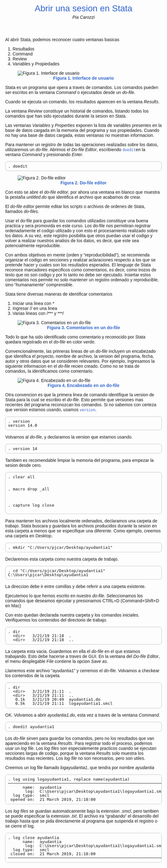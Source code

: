 <!DOCTYPE html>
<html xmlns="http://www.w3.org/1999/xhtml" lang="" xml:lang="">
<head>
<style>
/* CSS for Markstat 2.0 using Pandoc 2.0 */
body{padding:14px 28px;}
body, table {font-family: Helvetica, Arial, Sans-serif; font-size: 14px;}
h1, h2, h3, h4 {font-weight: normal; color: #3366cc}
h1 {font-size: 200%;}
h2 {font-size: 150%;}
h3 {font-size: 120%;}
h4 {font-size: 100%; font-weight:bold}
img.center {display:block; margin-left:auto; margin-right:auto}
.small{font-size:8pt;}
a {color: black;}
a:visited {color: #808080;}
a.plain {text-decoration:none;}
a.plain:hover {text-decoration:underline;}
.em {font-weight:bold;}
pre, code {font-family: "lucida console", monospace;}
pre.stata {font-size:13px; line-height:13px;}
pre {padding:8px; border:1px solid #c0c0c0; border-radius:8px; background-color:#fdfdfd;}
code {color:#3366cc; background-color:#fafafa;}
pre code { color:black; background-color:white}
/* Added for Pandoc */
figure > img, div.figure > img {display:block; margin:auto}
figcaption, p.caption {text-align:center; font-weight:bold; color:#3366cc;}
h1.title {text-align:center; margin-bottom:0}
p.author, h2.author {font-style:italic; text-align:center;margin-top:4px;margin-bottom:0}
p.date, h3.date {text-align:center;margin-top:4px; margin-bottom:0}
/* Tables*/
table { margin:auto; border-collapse:collapse; }
table caption { margin-bottom:1ex;}
th, td { padding:4px 6px;}
thead tr:first-child th {border-top:1px solid black; padding-top:6px}
thead tr:last-child  th {padding-bottom:6px}
tbody tr:first-child td {border-top:1px solid black; padding-top:6px}
tbody tr:last-child  td {padding-bottom:6px;}
table tbody:last-child tr:last-child td {border-bottom:1px solid black;}
</style>
  <meta charset="utf-8" />
  <meta name="generator" content="pandoc" />
  <meta name="viewport" content="width=device-width, initial-scale=1.0, user-scalable=yes" />
  <meta name="author" content="Pia Carozzi" />
  <title>Abrir una sesion en Stata</title>
  <style>
      code{white-space: pre-wrap;}
      span.smallcaps{font-variant: small-caps;}
      span.underline{text-decoration: underline;}
      div.column{display: inline-block; vertical-align: top; width: 50%;}
  </style>
  <!--[if lt IE 9]>
    <script src="//cdnjs.cloudflare.com/ajax/libs/html5shiv/3.7.3/html5shiv-printshiv.min.js"></script>
  <![endif]-->
</head>
<body>
<header id="title-block-header">
<h1 class="title">Abrir una sesion en Stata</h1>
<p class="author">Pia Carozzi</p>
</header>
<p>Al abrir Stata, podemos reconocer cuatro ventanas basicas</p>
<ol type="1">
<li>Resultados</li>
<li>Command</li>
<li>Review</li>
<li>Variables y Propiedades</li>
</ol>
<figure>
<img src="img/a1_1_fig1.jpg" alt="Figura 1. Interface de usuario" /><figcaption>Figura 1. Interface de usuario</figcaption>
</figure>
<p>Stata es un programa que opera a traves de comandos. Los comandos pueden ser escritos en la ventana <em>Command</em> o ejecutados desde un <em>do-file</em>.</p>
<p>Cuando se ejecuta un comando, los resultados aparecen en la ventana <em>Results</em>.</p>
<p>La ventana <em>Review</em> constituye un historial de comandos, listando todos los comandos que han sido ejecutados durante la sesion en Stata.</p>
<p>Las ventanas <em>Variables</em> y <em>Properties</em> exponen la lista de variables presentes en la base de datos cargada en la memoria del programa y sus propiedades. Cuando no hay una base de datos cargada, estas ventanas no muestran informacion.</p>
<p>Para mantener un registro de todas las operaciones realizadas sobre los datos, utilizaremos un <em>do-file</em>. Abrimos el <em>Do-file Editor</em>, escribiendo <code>doedit</code>en la ventana <em>Command</em> y presionando <em>Enter</em>.</p>
<pre class='stata'>. doedit
</pre>
<figure>
<img src="img/a1_1_fig2.jpg" alt="Figura 2. Do-file editor" /><figcaption>Figura 2. Do-file editor</figcaption>
</figure>
<p>Con esto se abre el <em>do-file editor</em>, por ahora una ventana en blanco que muestra la pestaña <em>untitled.do</em> que identifica el archivo que acabamos de crear.</p>
<p>El <em>do-file editor</em> permite editar los scripts o archivos de ordenes de Stata, llamados <em>do-files</em>.</p>
<p>Usar el do-file para guardar los comandos utilizados constituye una buena practica y sera promovida en este curso. Los do-file nos permitiran registrar ordenadamente el codigo utilizado y con esto el procesamiento realizado sobre los datos. A su vez, este registro posibilita que otros puedan usar el codigo y volver a realizar nuestros analisis de los datos, es decir, que este sea potencialmente reproducible.</p>
<p>Con ambos objetivos en mente (orden y “reproducibilidad”), se recomienda organizar el codigo en secciones y realizar aclaraciones respecto a los que se pretende hacer y cuales son los resultados esperados. El lenguaje de Stata reconoce marcadores especificos como comentarios, es decir, como trozos de texto que no son codigo y por lo tanto no debe ser ejecutado. Insertar estos comentarios nos permite no solo mantener un registro ordenado y reproducible, sino “humanamente” comprensible.</p>
<p>Stata tiene diversas maneras de identificar comentarios</p>
<ol type="1">
<li>Iniciar una linea con *</li>
<li>Ingresar // en una linea</li>
<li>Varias lineas con /*** y ***/</li>
</ol>
<figure>
<img src="img/a1_1_fig3.jpg" alt="Figura 3. Comentarios en un do-file" /><figcaption>Figura 3. Comentarios en un do-file</figcaption>
</figure>
<p>Todo lo que ha sido identificado como comentario y reconocido por Stata quedara registrado en el <em>do-file</em> en color verde.</p>
<p>Convencionalmente, las primeras lineas de un <em>do-file</em> incluyen un encabezado que identifica el proyecto, nombre de archivo, la version del programa, fecha, autor y otros datos que se consideren relevantes. Por ejemplo, Ingresamos la siguiente informacion en el <em>do-file</em> recien creado. Como no se trata de comandos, la identificamos como comentario.</p>
<figure>
<img src="img/a1_1_fig4.jpg" alt="Figura 4. Encabezado en un do-file" /><figcaption>Figura 4. Encabezado en un do-file</figcaption>
</figure>
<p>Otra convencion es que la primera linea de comando identifique la version de Stata para la cual se escribio el <em>do-file</em>. Esto permite que versiones mas recientes del programa reconozcan los comandos. Si no sabemos con certeza que version estamos usando, usamos <code>version</code>.</p>
<pre class='stata'>. version
version 14.0
</pre>
<p>Volvamos al <em>do-file</em>, y declaramos la version que estamos usando.</p>
<pre class='stata'>. version 14
</pre>
<p>Tambien es recomendable limpiar la memoria del programa, para empezar la sesion desde cero.</p>
<pre class='stata'>. clear all

. macro drop _all

. capture log close
</pre>

<p>Para mantener los archivos localmente ordenados, declaramos una carpeta de trabajo. Stata buscara y guardara los archivos producidos durante la sesion en esta carpeta a menos que se especifique una diferente. Como ejemplo, creemos una carpeta en Desktop.</p>
<pre class='stata'>. mkdir "C:/Users/pjcar/Desktop/ayudantia1"
</pre>
<p>Declaremos esta carpeta como nuestra carpeta de trabajo.</p>
<pre class='stata'>. cd "C:/Users/pjcar/Desktop/ayudantia1"
C:\Users\pjcar\Desktop\ayudantia1
</pre>
<p>La direccion debe ir entre comillas y debe referir a una carpeta existente.</p>
<p>Ejecutemos lo que hemos escrito en nuestro <em>do-file</em>. Seleccionamos los comandos que deseamos ejecutar y presionamos CTRL+D (Command+Shift+D en Mac)</p>
<p>Con esto quedan declarada nuestra carpeta y los comandos iniciales. Verifiquemos los contenidos del directorio de trabajo.</p>
<pre class='stata'>. dir
  &lt;dir>   3/21/19 21:18  .
  &lt;dir>   3/21/19 21:18  ..
</pre>
<p>La carpeta esta vacia. Guardemos en ella el <em>do-file</em> en el que estamos trabajando. Esto debe hacerse a traves de GUI. En la ventana del <em>Do-file Editor</em>, el menu desplegable <em>File</em> contiene la opcion <em>Save as</em>.</p>
<p>Llamemos este archivo “ayudantia1” y cerremos el <em>do-file</em>. Volvamos a checkear los contenidos de la carpeta.</p>
<pre class='stata'>. dir
  &lt;dir>   3/21/19 21:11  .
  &lt;dir>   3/21/19 21:11  ..
   0.1k   3/21/19 20:49  ayudantia1.do
   0.5k   3/21/19 21:11  logayudantia1.smcl
</pre>
<p>OK. Volvamos a abrir <em>ayudantia1.do</em>, esta vez a traves de la ventana <em>Command</em>.</p>
<pre class='stata'>. doedit ayudantia1
</pre>
<p>Los <em>do-file</em> sirven para guardar los comandos, pero no los resultados que van apareciendo en la ventana <em>Results</em>. Para registrar todo el proceso, podemos usar un <em>log file</em>. Los <em>log files</em> son especialemente practicos cuando se ejecutan secciones largas de codigo, porque la ventana <em>Results</em> solo muestra los resultados mas recientes. Los <em>log file</em> no son necesarios, pero son utiles.</p>
<p>Creemos un log file llamado <em>logayudantia1</em>, que tendra por nombre <em>ayudantia</em></p>
<pre class='stata'>. log using logayudantia1, replace name(ayudantia)
───────────────────────────────────────────────────────────────────────────────────────────────────────────────────────────────────────────────────────────────────────────────
      name:  ayudantia
       log:  C:\Users\pjcar\Desktop\ayudantia1\logayudantia1.smcl
  log type:  smcl
 opened on:  21 March 2019, 21:18:00
</pre>
<p>Los <em>log files</em> se guardan automaticamente bajo la extension <em>.smcl</em>, pero tambien se puede especificar la extension <em>.txt</em>. El archivo ira “grabando” el desarrollo del trabajo hasta que se pida directamente al programa que suspenda el registro o se cierre el log.</p>
<pre class='stata'>. log close ayudantia
      name:  ayudantia
       log:  C:\Users\pjcar\Desktop\ayudantia1\logayudantia1.smcl
  log type:  smcl
 closed on:  21 March 2019, 21:18:00
───────────────────────────────────────────────────────────────────────────────────────────────────────────────────────────────────────────────────────────────────────────────
</pre>
</body>
</html>